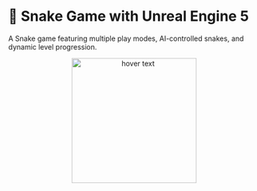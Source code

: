 # 🐍 Snake Game with Unreal Engine 5
A  Snake game featuring multiple play modes, AI-controlled snakes, and dynamic level progression.

<p align="center">
  <img src="https://github.com/user-attachments/assets/63e3095c-8017-41f2-ba3f-aa245eaa8893" width="250" title="hover text"><br>
  <a href=""></a>
</p>
